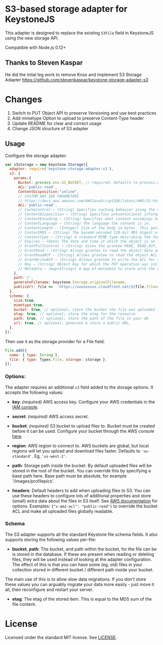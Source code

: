 # S3-based storage adapter for KeystoneJS

This adapter is designed to replace the existing `S3File` field in KeystoneJS using the new storage API.

Compatible with Node.js 0.12+

## Thanks to Steven Kaspar
He did the intial leg work to remove Knox and implement S3 Storage Adapter
https://github.com/stevenkaspar/keystone-storage-adapter-s3

# Changes
1. Switch to PUT Object API to preserve Versioning and use best practices
2. Add mimetype Option to upload to preserve Content-Type header
3. Update README for clear and correct usage
4. Change JSON structure of S3 adapter

## Usage

Configure the storage adapter:

```js
var s3storage = new keystone.Storage({
  adapter: require('keystone-storage-adapter-s3'),
  s3: {
    params:{
      Bucket: process.env.S3_BUCKET, // required; defaults to process.env.S3_BUCKET
      ACL:'public-read',
      ContentDisposition:"inline",
      // CUSTOM AWS SDK PARAMETERS
      // https://docs.aws.amazon.com/AWSJavaScriptSDK/latest/AWS/S3.html#upload-property
      ACL:'public-read',
      // CacheControl — (String) Specifies caching behavior along the request/reply chain.
      // ContentDisposition — (String) Specifies presentational information for the object.
      // ContentEncoding — (String) Specifies what content encodings have been applied to the object and thus what decoding mechanisms must be applied to obtain the media-type referenced by the Content-Type header field.
      // ContentLanguage — (String) The language the content is in.
      // ContentLength — (Integer) Size of the body in bytes. This parameter is useful when the size of the body cannot be determined automatically.
      // ContentMD5 — (String) The base64-encoded 128-bit MD5 digest of the part data.
      // ContentType — (String) A standard MIME type describing the format of the object data.
      // Expires — (Date) The date and time at which the object is no longer cacheable.
      // GrantFullControl — (String) Gives the grantee READ, READ_ACP, and WRITE_ACP permissions on the object.
      // GrantRead — (String) Allows grantee to read the object data and its metadata.
      // GrantReadACP — (String) Allows grantee to read the object ACL.
      // GrantWriteACP — (String) Allows grantee to write the ACL for the applicable object.
      // Key — (String) Object key for which the PUT operation was initiated.
      // Metadata — (map<String>) A map of metadata to store with the object in S3.
    },
    path:'/',
    generateFilename: keystone.Storage.originalFilename,
    publicUrl: file =>  `https://xxxxxxxxx.cloudfront.net/${file.filename}`
  },
  schema: {
    size:true,
    mimetype:true,
    bucket: true, // optional; store the bucket the file was uploaded to in your db
    etag: true, // optional; store the etag for the resource
    path: true, // optional; store the path of the file in your db
    url: true, // optional; generate & store a public URL,
  },
});
```

Then use it as the storage provider for a File field:

```js
File.add({
  name: { type: String },
  file: { type: Types.File, storage: storage },
});
```

### Options:

The adapter requires an additional `s3` field added to the storage options. It accepts the following values:

- **key**: *(required)* AWS access key. Configure your AWS credentials in the [IAM console](https://console.aws.amazon.com/iam/home?region=ap-southeast-2#home).

- **secret**: *(required)* AWS access secret.

- **bucket**: *(required)* S3 bucket to upload files to. Bucket must be created before it can be used. Configure your bucket through the AWS console [here](https://console.aws.amazon.com/s3/home?region=ap-southeast-2).

- **region**: AWS region to connect to. AWS buckets are global, but local regions will let you upload and download files faster. Defaults to `'us-standard'`. Eg, `'us-west-2'`.

- **path**: Storage path inside the bucket. By default uploaded files will be stored in the root of the bucket. You can override this by specifying a base path here. Base path must be absolute, for example '/images/profilepics'.

- **headers**: Default headers to add when uploading files to S3. You can use these headers to configure lots of additional properties and store (small) extra data about the files in S3 itself. See [AWS documentation](http://docs.aws.amazon.com/AmazonS3/latest/API/RESTObjectPUT.html) for options. Examples: `{"x-amz-acl": "public-read"}` to override the bucket ACL and make all uploaded files globally readable.


### Schema

The S3 adapter supports all the standard Keystone file schema fields. It also supports storing the following values per-file:

- **bucket**, **path**: The bucket, and path within the bucket, for the file can be is stored in the database. If these are present when reading or deleting files, they will be used instead of looking at the adapter configuration. The effect of this is that you can have some (eg, old) files in your collection stored in different bucket / different path inside your bucket.

The main use of this is to allow slow data migrations. If you *don't* store these values you can arguably migrate your data more easily - just move it all, then reconfigure and restart your server.

- **etag**: The etag of the stored item. This is equal to the MD5 sum of the file content.


# License

Licensed under the standard MIT license. See [LICENSE](license).
